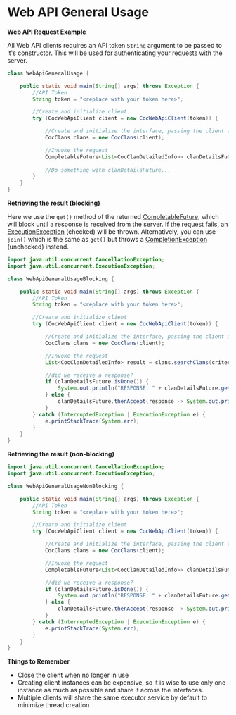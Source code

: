 Web API General Usage
=====================

**Web API Request Example**

All Web API clients requires an API token `String` argument to be passed to it's constructor. This will be used for authenticating your requests with the server.   

~~~java
class WebApiGeneralUsage {

    public static void main(String[] args) throws Exception {
        //API Token
        String token = "<replace with your token here>";

        //Create and initialize client
        try (CocWebApiClient client = new CocWebApiClient(token)) {

            //Create and initialize the interface, passing the client as argument for the default constructor
            CocClans clans = new CocClans(client);

            //Invoke the request
            CompletableFuture<List<CocClanDetailedInfo>> clanDetailsFuture = clans.searchClans(criteria);
            
            //Do something with clanDetailsFuture...
        }
    }
}
~~~

**Retrieving the result (blocking)**

Here we use the `get()` method of the returned [CompletableFuture](https://docs.oracle.com/javase/8/docs/api/java/util/concurrent/CompletableFuture.html), which will block until a response is received from the server. If the request fails, an [ExecutionException](https://docs.oracle.com/javase/8/docs/api/java/util/concurrent/ExecutionException.html) (checked) will be thrown. Alternatively, you can use `join()` which is the same as `get()` but throws a [CompletionException](https://docs.oracle.com/javase/8/docs/api/java/util/concurrent/CompletionException.html) (unchecked) instead.  

~~~java
import java.util.concurrent.CancellationException;
import java.util.concurrent.ExecutionException;

class WebApiGeneralUsageBlocking {

    public static void main(String[] args) throws Exception {
        //API Token
        String token = "<replace with your token here>";

        //Create and initialize client
        try (CocWebApiClient client = new CocWebApiClient(token)) {

            //Create and initialize the interface, passing the client as argument for the default constructor
            CocClans clans = new CocClans(client);

            //Invoke the request
            List<CocClanDetailedInfo> result = clans.searchClans(criteria).get();

            //did we receive a response?
            if (clanDetailsFuture.isDone()) {
                System.out.println("RESPONSE: " + clanDetailsFuture.get());
            } else {
                clanDetailsFuture.thenAccept(response -> System.out.println("RESPONSE: " + response));
            }
        } catch (InterruptedException | ExecutionException e) {
            e.printStackTrace(System.err);
        }
    }
}
~~~

**Retrieving the result (non-blocking)**

~~~java
import java.util.concurrent.CancellationException;
import java.util.concurrent.ExecutionException;

class WebApiGeneralUsageNonBlocking {

    public static void main(String[] args) throws Exception {
        //API Token
        String token = "<replace with your token here>";

        //Create and initialize client
        try (CocWebApiClient client = new CocWebApiClient(token)) {

            //Create and initialize the interface, passing the client as argument for the default constructor
            CocClans clans = new CocClans(client);

            //Invoke the request
            CompletableFuture<List<CocClanDetailedInfo>> clanDetailsFuture = clans.searchClans(criteria);

            //did we receive a response?
            if (clanDetailsFuture.isDone()) {
                System.out.println("RESPONSE: " + clanDetailsFuture.get());
            } else {
                clanDetailsFuture.thenAccept(response -> System.out.println("RESPONSE: " + response));
            }
        } catch (InterruptedException | ExecutionException e) {
            e.printStackTrace(System.err);
        }
    }
}
~~~

**Things to Remember**

* Close the client when no longer in use
* Creating client instances can be expensive, so it is wise to use only one instance as much as possible and share it across the interfaces.
* Multiple clients will share the same executor service by default to minimize thread creation